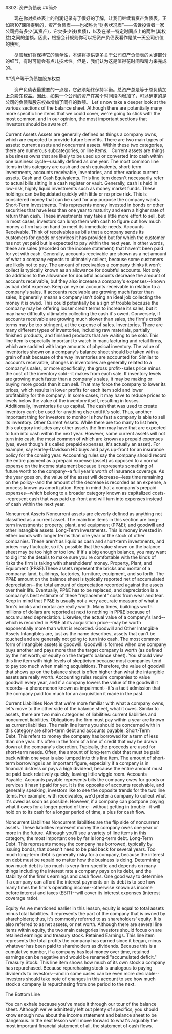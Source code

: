 #302: 资产负债表
##简介

　　现在你对损益表上的利润记录有了很好的了解，让我们继续看资产负债表。正如第107课所提到的，资产负债表——也被称为“财务状况表”——告诉投资者一家公司拥有多少(其资产)，它欠多少钱(负债)，以及在某一特定时间点上的两种(其权益)之间的差额。因此，根据会计规则你可以把资产负债表看作是某一天公司价值的快照。

　　尽管我们将保持它的简单性，本课将提供更多关于公司资产负债表的关键部分的细节，有时可能会有点儿技术性。但是，我们认为这是值得花时间和精力来完成的。

##资产等于负债加股东权益

　　资产负债表最重要的一点是，它必须始终保持平衡。总资产总是等于总负债加上总股东权益。因此，如果一个公司的资产在某个时间段内增加了，可以确定的是公司的负债和股东权益增加了同样的数额。
Let's now take a deeper look at the various sections of the balance sheet. Although there are potentially many more specific line items that we could cover, we're going to stick with the most common, and in our opinion, the most important sections that investors should be aware of.

Current Assets
Assets are generally defined as things a company owns, which are expected to provide future benefits. There are two main types of assets: current assets and noncurrent assets. Within these two categories, there are numerous subcategories, or line items.
 
Current assets are things a business owns that are likely to be used up or converted into cash within one business cycle--usually defined as one year. The most common line items in this category are cash and cash equivalents, short-term investments, accounts receivable, inventories, and other various current assets.
Cash and Cash Equivalents. This line item doesn't necessarily refer to actual bills sitting in a cash register or vault. Generally, cash is held in low-risk, highly liquid investments such as money market funds. These holdings can be liquidated quickly with little or no price risk. This is considered money that can be used for any purpose the company wants.
Short-Term Investments. This represents money invested in bonds or other securities that have less than one year to maturity and earn a higher rate of return than cash. These investments may take a little more effort to sell, but in most cases, investors can lump them with cash to figure out how much money a firm has on hand to meet its immediate needs.
Accounts Receivable. Think of receivables as bills that a company sends its customers for goods or services it has provided but for which the customer has not yet paid but is expected to pay within the next year. In other words, these are sales (recorded on the income statement) that haven't been paid for yet with cash. Generally, accounts receivable are shown as a net amount of what a company expects to ultimately collect, because some customers are likely not to pay. The amount of receivables a company thinks it won't collect is typically known as an allowance for doubtful accounts. Not only do additions to the allowance for doubtful accounts decrease the amount of accounts receivable, but they also increase a company's expenses--known as bad debt expense.
Keep an eye on accounts receivable in relation to a company's sales. If accounts receivable are growing much faster than sales, it generally means a company isn't doing an ideal job collecting the money it is owed. This could potentially be a sign of trouble because the company may be offering looser credit terms to increase its sales, but it may have difficulty ultimately collecting the cash it's owed. Conversely, if accounts receivable are growing much slower than sales, the firm's credit terms may be too stringent, at the expense of sales.
Inventories. There are many different types of inventories, including raw materials, partially finished products, and finished products that are waiting to be sold. This line item is especially important to watch in manufacturing and retail firms, which are saddled with large amounts of physical inventory.
The value of inventories shown on a company's balance sheet should be taken with a grain of salt because of the way inventories are accounted for. Similar to accounts receivable, changes in inventories are generally related to a company's sales, or more specifically, the gross profit--sales price minus the cost of the inventory sold--it makes from each sale. If inventory levels are growing much faster than a company's sales, it may be making or buying more goods than it can sell. That may force the company to lower its prices, which results in lower profits for each item sold and lower profitability for the company. In some cases, it may have to reduce prices to levels below the value of the inventory itself, resulting in losses.
Additionally, inventories tie up capital. The cash that was used to create inventory can't be used for anything else until it's sold. Thus, another important thing for investors to monitor is how fast a company is able to sell its inventory.
Other Current Assets. While there are too many to list here, this category includes any other assets the firm may have that are expected to turn into cash within the next year. However, some current assets will not turn into cash, the most common of which are known as prepaid expenses (yes, even though it's called prepaid expenses, it's actually an asset). For example, say Harley-Davidson HDIbuys and pays up-front for an insurance policy for the coming year. Accounting rules say the company should record the entire payment as a prepaid expense (asset) as opposed to a normal expense on the income statement because it represents something of future worth to the company--a full year's worth of insurance coverage. As the year goes on, the value of the asset will decrease--less time remaining on the policy--and the amount of the decrease is recorded as an expense, a process known as amortization. Keep in mind that a company's prepaid expenses--which belong to a broader category known as capitalized costs--represent cash that was paid up-front and will turn into expenses instead of cash within the next year.

Noncurrent Assets
Noncurrent assets are cleverly defined as anything not classified as a current asset. The main line items in this section are long-term investments; property, plant, and equipment (PP&E); and goodwill and other intangible assets.
Long-Term Investments. This is money invested in either bonds with longer terms than one year or the stock of other companies. These aren't as liquid as cash and short-term investments, and prices may fluctuate, so it's possible that the value shown on the balance sheet may be too high or too low. If it's a big enough balance, you may want to dig into the details to make sure you're comfortable with the kinds of risks the firm is taking with shareholders' money.
Property, Plant, and Equipment (PP&E).These assets represent the bricks and mortar of a company: land, buildings, factories, furniture, equipment, and so forth. The PP&E amount on the balance sheet is typically reported net of accumulated depreciation--the total amount of depreciation recorded against the assets over their life. Eventually, PP&E has to be replaced, and depreciation is a company's best estimate of these "replacement" costs from wear and tear. Keep in mind that PP&E is usually not a very accurate measure of what a firm's bricks and mortar are really worth. Many times, buildings worth millions of dollars are reported at next to nothing in PP&E because of accumulated depreciation. Likewise, the actual value of a company's land--which is recorded in PP&E at its acquisition price--may be worth exponentially more than what is recorded.
Goodwill and Other Intangible Assets.Intangibles are, just as the name describes, assets that can't be touched and are generally not going to turn into cash. The most common form of intangible assets is goodwill. Goodwill is formed when one company buys another and pays more than the target company is worth (as defined by the net worth, or equity on the target's balance sheet).
You should view this line item with high levels of skepticism because most companies tend to pay too much when making acquisitions. Therefore, the value of goodwill that shows up on the balance sheet is often higher than what the intangible assets are really worth. Accounting rules require companies to value goodwill every year, and if a company lowers the value of the goodwill it records--a phenomenon known as impairment--it's a tacit admission that the company paid too much for an acquisition it made in the past.

Current Liabilities
Now that we're more familiar with what a company owns, let's move to the other side of the balance sheet, what it owes. Similar to assets, there are two main categories of liabilities: current liabilities and noncurrent liabilities.
Obligations the firm must pay within a year are known as current liabilities. The main line items you should be concerned with in this category are short-term debt and accounts payable.
Short-Term Debt. This refers to money the company has borrowed for a term of less than one year. It's often in the form of a line of credit that may be drawn down at the company's discretion. Typically, the proceeds are used for short-term needs. Often, the amount of long-term debt that must be paid back within one year is also lumped into this line item. The amount of short-term borrowings is an important figure, especially if a company is in financial distress or pays a high dividend, because the entire amount must be paid back relatively quickly, leaving little wiggle room.
Accounts Payable. Accounts payable represents bills the company owes for goods or services it hasn't paid for yet. It is the opposite of accounts receivable, and generally speaking, investors like to see the opposite trends for the two line items. For example, with receivables, we'd prefer a company to collect what it's owed as soon as possible. However, if a company can postpone paying what it owes for a longer period of time--without getting in trouble--it will hold on to its cash for a longer period of time, a plus for cash flow.

Noncurrent Liabilities
Noncurrent liabilities are the flip side of noncurrent assets. These liabilities represent money the company owes one year or more in the future. Although you'll see a variety of line items in this category, the most important one by far is long-term debt.
Long-Term Debt. This represents money the company has borrowed, typically by issuing bonds, that doesn't need to be paid back for several years. Too much long-term debt is generally risky for a company, because the interest on debt must be repaid no matter how the business is doing. Determining how much debt is too much is very firm-specific and depends on many things including the interest rate a company pays on its debt, and the stability of the firm's earnings and cash flows. One good way to determine if a company can afford the interest payments on its debt is to see how many times the firm's operating income--otherwise known as income before interest and taxes (EBIT)--will cover its interest expenses (interest coverage ratio).

Equity
As we mentioned earlier in this lesson, equity is equal to total assets minus total liabilities. It represents the part of the company that is owned by shareholders; thus, it's commonly referred to as shareholders' equity. It is also referred to as net assets, or net worth. Although there are several line items within equity, the two main categories investors should focus on are retained earnings and treasury stock.
Retained Earnings. This line item represents the total profits the company has earned since it began, minus whatever has been paid to shareholders as dividends. Because this is a cumulative number, if a company has lost money over time, retained earnings can be negative and would be renamed "accumulated deficit."
Treasury Stock. This line item shows how much of its own stock a company has repurchased. Because repurchasing stock is analogous to paying dividends to investors--and in some cases can be even more desirable--investors should take note of changes in this account to see how much stock a company is repurchasing from one period to the next.

The Bottom Line

You can exhale because you've made it through our tour of the balance sheet. Although we've admittedly left out plenty of specifics, you should know enough now about the income statement and balance sheet to be dangerous.
In the next lesson we'll move forward to what's arguably the most important financial statement of all, the statement of cash flows.

